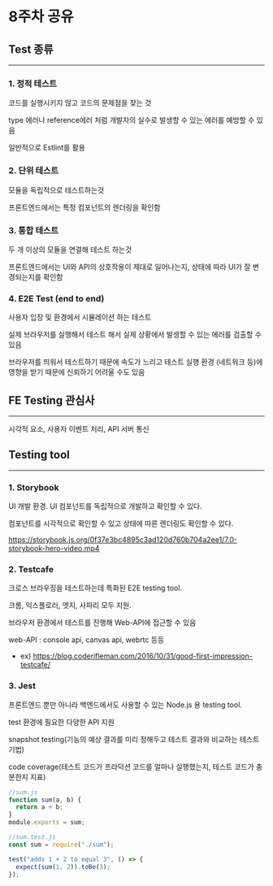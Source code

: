 # 8주차 공유

## Test 종류

---

### 1. 정적 테스트

코드를 실행시키지 않고 코드의 문제점을 찾는 것

type 에러나 reference에러 처럼 개발자의 실수로 발생할 수 있는 에러를 예방할 수 있음

일반적으로 Estlint를 활용

### 2. 단위 테스트

모듈을 독립적으로 테스트하는것

프론트엔드에서는 특정 컴포넌트의 렌더링을 확인함

### 3. 통합 테스트

두 개 이상의 모듈을 연결해 테스트 하는것

프론트엔드에서는 UI와 API의 상호작용이 제대로 일어나는지, 상태에 따라 UI가 잘 변경되는지를 확인함

### 4. E2E Test (end to end)

사용자 입장 및 환경에서 시뮬레이션 하는 테스트

실제 브라우저를 실행해서 테스트 해서 실제 상황에서 발생할 수 있는 에러를 검출할 수 있음

브라우저를 띄워서 테스트하기 때문에 속도가 느리고 테스트 실행 환경 (네트워크 등)에 영향을 받기 때문에 신뢰하기 어려울 수도 있음

## FE Testing 관심사

---

시각적 요소, 사용자 이벤트 처리, API 서버 통신

## Testing tool

---

### 1. Storybook

UI 개발 환경. UI 컴포넌트를 독립적으로 개발하고 확인할 수 있다.

컴포넌트를 시각적으로 확인할 수 있고 상태에 따른 렌더링도 확인할 수 있다.

https://storybook.js.org/0f37e3bc4895c3ad120d760b704a2ee1/7.0-storybook-hero-video.mp4

### 2. Testcafe

크로스 브라우징을 테스트하는데 특화된 E2E testing tool.

크롬, 익스플로러, 엣지, 사파리 모두 지원.

브라우저 환경에서 테스트를 진행해 Web-API에 접근할 수 있음

web-API : console api, canvas api, webrtc 등등

- ex) https://blog.coderifleman.com/2016/10/31/good-first-impression-testcafe/

### 3. Jest

프론트엔드 뿐만 아니라 백엔드에서도 사용할 수 있는 Node.js 용 testing tool.

test 환경에 필요한 다양한 API 지원

snapshot testing(기능의 예상 결과를 미리 정해두고 테스트 결과와 비교하는 테스트 기법)

code coverage(테스트 코드가 프라덕션 코드를 얼마나 실행했는지, 테스트 코드가 충분한지 지표)

```jsx
//sum.js
function sum(a, b) {
  return a + b;
}
module.exports = sum;

//sum.test.js
const sum = require("./sum");

test("adds 1 + 2 to equal 3", () => {
  expect(sum(1, 2)).toBe(3);
});
```
